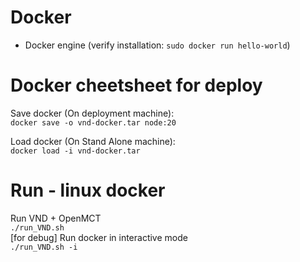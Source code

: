 # Docker

* Docker engine (verify installation: `sudo docker run hello-world`)

# Docker cheetsheet for deploy

Save docker (On deployment machine):   
`docker save -o vnd-docker.tar node:20`

Load docker (On Stand Alone machine):   
`docker load -i vnd-docker.tar`

# Run - linux docker
Run VND + OpenMCT   
`./run_VND.sh`   
[for debug] Run docker in interactive mode   
`./run_VND.sh -i` 